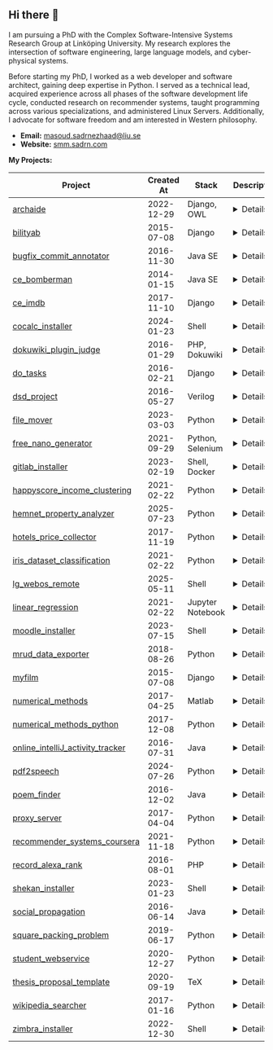 ## Hi there 👋

I am pursuing a PhD with the Complex Software-Intensive Systems Research Group at Linköping University. My research explores the intersection of software engineering, large language models, and cyber-physical systems.

Before starting my PhD, I worked as a web developer and software architect, gaining deep expertise in Python. I served as a technical lead, acquired experience across all phases of the software development life cycle, conducted research on recommender systems, taught programming across various specializations, and administered Linux Servers. Additionally, I advocate for software freedom and am interested in Western philosophy.

- **Email:** masoud.sadrnezhaad@liu.se
- **Website:** [smm.sadrn.com](https://smm.sadrn.com)

**My Projects:**

| Project                                                                                                    | Created At | Stack         | Description                                                                                                                                                                                                                                                        |
| ----------------------------------- | ---------- | ---------------- | ------------------------------------------------------------------------------------------------------------------------------------------------------------------------------------------------------------------------------------------------------------------ |
| [archaide](https://github.com/smmsadrnezh/archaide)                                                    | 2022-12-29 | Django, OWL             | <details>Software architecture aide powered by Django and OWL that helps developers design, visualize, and analyze software architecture models with semantic reasoning capabilities.</details>                                                                                                                                                                                                               |
| [bilityab](https://github.com/smmsadrnezh/bilityab)                                                    | 2015-07-08 | Django             | <details> Persian ticket purchasing website powered by Django.</details>                                                                                                                                                                                                                                          |
| [bugfix\_commit\_annotator](https://github.com/smmsadrnezh/bugfix_commit_annotator)                    | 2016-11-30 | Java SE             | <details>Find all commits that contain bug fixes which were later fixed again in subsequent commits using JGit, assisting in tracking bug fix histories and improving code quality.</details>                                                                                                                                                                                             |
| [ce\_bomberman](https://github.com/smmsadrnezh/ce_bomberman)                                           | 2014-01-15 | Java SE             | <details>Bomberman game implemented in Standard Java.</details>                                                                                                                                                                                                                                          |
| [ce\_imdb](https://github.com/smmsadrnezh/ce_imdb)                                                     | 2017-11-10 | Django             | <details>No description provided.</details>                                                                                                                                                                                                                                          |
| [cocalc\_installer](https://github.com/smmsadrnezh/cocalc_installer)                                   | 2024-01-23 | Shell            | <details>Installation scripts for CoCalc and XePersian, automating setup of collaborative calculation environment and Persian language support for easier deployment.</details>                                                                                                                                                                                                                      |
| [dokuwiki\_plugin\_judge](https://github.com/smmsadrnezh/dokuwiki_plugin_judge)                        | 2016-01-29 | PHP, Dokuwiki              | <details>Judge plugin for DokuWiki, enabling enhanced evaluation and scoring capabilities within DokuWiki-based documentation systems.</details>                                                                                                                                                                                                                                         |
| [do\_tasks](https://github.com/smmsadrnezh/do_tasks)                                                   | 2016-02-21 | Django           | <details>Simple to‑do list manager implemented in Django to help users organize and track their daily tasks efficiently.</details>                                                                                                                                                                                                                   |
| [dsd\_project](https://github.com/smmsadrnezh/dsd_project)                                             | 2016-05-27 | Verilog          | <details>No description provided.</details>                                                                                                                                                                                                                                          |
| [file\_mover](https://github.com/smmsadrnezh/file_mover)                                               | 2023-03-03 | Python           | <details>Utility to move files from their real path and restore them back to their original locations, useful for file management and organization tasks.</details>                                                                                                                                                                                          |
| [free\_nano\_generator](https://github.com/smmsadrnezh/free_nano_generator)                            | 2021-09-29 | Python, Selenium           | <details>Automates generation of free Nano cryptocurrency using Selenium to interact with FreeNanoFaucet website.</details>                                                                                                                                                                                                           |
| [gitlab\_installer](https://github.com/smmsadrnezh/gitlab_installer)                                   | 2023-02-19 | Shell, Docker            | <details>Scripts to deploy GitLab Community Edition on a single server using Docker containers, simplifying GitLab installation and management.</details>                                                                                                                                                                                                        |
| [happyscore\_income\_clustering](https://github.com/smmsadrnezh/happyscore_income_clustering)          | 2021-02-22 | Python           | <details>Predicts happiness scores and performs clustering analysis based on individuals’ income data, useful for social science research and data analysis.</details>                                                                                                                                                                                                   |
| [hemnet\_property\_analyzer](https://github.com/smmsadrnezh/hemnet_property_analyzer)                  | 2025-07-23 | Python           | <details>Scrapes and analyzes property listings from Hemnet.se, scoring properties based on floor, price, rooms, and monthly fee, then exports the results to CSV for easy comparison and review in spreadsheet software.</details> |
| [hotels\_price\_collector](https://github.com/smmsadrnezh/hotels_price_collector)                      | 2017-11-19 | Python           | <details>Collects hotel price data implemented entirely in pure Python, useful for price comparison and travel planning.</details>                                                                                                                                                                                                                 |
| [iris\_dataset\_classification](https://github.com/smmsadrnezh/iris_dataset_classification)            | 2021-02-22 | Python           | <details>No description provided.</details>                                                                                                                                                                                                                                          |
| [lg\_webos\_remote](https://github.com/smmsadrnezh/lg_webos_remote)                                    | 2025-05-11 | Shell            | <details>Terminal-based controller for LG WebOS TVs using dialog menus. Supports power, volume, media controls, input selection, URL opening, app launching, and sending notifications.</details>                                                                             |
| [linear\_regression](https://github.com/smmsadrnezh/linear_regression)                                 | 2021-02-22 | Jupyter Notebook | <details>Analyzes the correlation between crime rates and housing locations using linear regression techniques in Jupyter Notebook.</details>                                                                                                                                                                                                |
| [moodle\_installer](https://github.com/smmsadrnezh/moodle_installer)                                   | 2023-07-15 | Shell            | <details>Scripts to deploy Moodle LMS on a single server using Docker containers for simplified setup and management.</details>                                                                                                                                                                                                           |
| [mrud\_data\_exporter](https://github.com/smmsadrnezh/mrud_data_exporter)                              | 2018-08-26 | Python           | <details>Extracts all transaction data from hmi.mrud.ir into a CSV file, implemented in Python for easy data analysis.</details>                                                                                                                                                                                |
| [myfilm](https://github.com/smmsadrnezh/myfilm)                                                        | 2015-07-08 | Django              | <details>No description provided.</details>                                                                                                                                                                                                                                          |
| [numerical\_methods](https://github.com/smmsadrnezh/numerical_methods)                                 | 2017-04-25 | Matlab           | <details>No description provided.</details>                                                                                                                                                                                                                                          |
| [numerical\_methods\_python](https://github.com/smmsadrnezh/numerical_methods_python)                  | 2017-12-08 | Python           | <details>Implementation of various numerical methods algorithms in Python for scientific and engineering computations.</details>                                                                                                                                                                                                                           |
| [online\_intelliJ\_activity\_tracker](https://github.com/smmsadrnezh/online_intelliJ_activity_tracker) | 2016-07-31 | Java             | <details>No description provided.</details>                                                                                                                                                                                                                                          |
| [pdf2speech](https://github.com/smmsadrnezh/pdf2speech)                                                | 2024-07-26 | Python           | <details>Converts PDF documents into MP3 audio files, enabling listening to written content.</details>                                                                                                                                                                                                                                           |
| [poem\_finder](https://github.com/smmsadrnezh/poem_finder)                                             | 2016-12-02 | Java             | <details>Reads Ganjoor poetry datasets, creates indexes, performs search and retrieval, and personalizes analysis using the Lucene library.</details>                                                                                                                                           |
| [proxy\_server](https://github.com/smmsadrnezh/proxy_server)                                           | 2017-04-04 | Python           | <details>No description provided.</details>                                                                                                                                                                                                                                          |
| [recommender\_systems\_coursera](https://github.com/smmsadrnezh/recommender_systems_coursera)          | 2021-11-18 | Python           | <details>Implements user-based and item-based collaborative filtering recommendation algorithms.</details>                                                                                                                                                                                                                  |
| [record\_alexa\_rank](https://github.com/smmsadrnezh/record_alexa_rank)                                | 2016-08-01 | PHP              | <details>No description provided.</details>                                                                                                                                                                                                                                          |
| [shekan\_installer](https://github.com/smmsadrnezh/shekan_installer)                                   | 2023-01-23 | Shell            | <details>Scripts to deploy V2Ray and OcServ VPN servers on Ubuntu systems for enhanced privacy and security.</details>                                                                                                                                                                                                                       |
| [social\_propagation](https://github.com/smmsadrnezh/social_propagation)                               | 2016-06-14 | Java             | <details>No description provided.</details>                                                                                                                                                                                                                                          |
| [square\_packing\_problem](https://github.com/smmsadrnezh/square_packing_problem)                      | 2019-06-17 | Python           | <details>Solution for the square packing problem implemented in Python 3, useful for optimization and spatial arrangement challenges.</details>                                                                                                                                                                                                       |
| [student\_webservice](https://github.com/smmsadrnezh/student_webservice)                               | 2020-12-27 | Python           | <details>SOAP web service for reading student info (XML) and REST web service for creating student records (JSON), facilitating student data management.</details>                                                                                                  |
| [thesis\_proposal\_template](https://github.com/smmsadrnezh/thesis_proposal_template) | 2020-09-19          | TeX              | <details>A LaTeX thesis proposal template for university students to help structure and format their proposals professionally.</details>                                                                             |
| [wikipedia\_searcher](https://github.com/smmsadrnezh/wikipedia_searcher) | 2017-01-16          | Python           | <details>Search Wikipedia and get results formatted as JSON, suitable for integration into applications.</details>                                                                                   |
| [zimbra\_installer](https://github.com/smmsadrnezh/zimbra_installer) | 2022-12-30          | Shell            | <details>Scripts to deploy the Zimbra mail server, automating installation and configuration.</details>                                                                                          |
